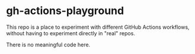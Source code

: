 # gh-actions-playground

This repo is a place to experiment with different GitHub Actions workflows,
without having to experiment directly in "real" repos.

There is no meaningful code here.
